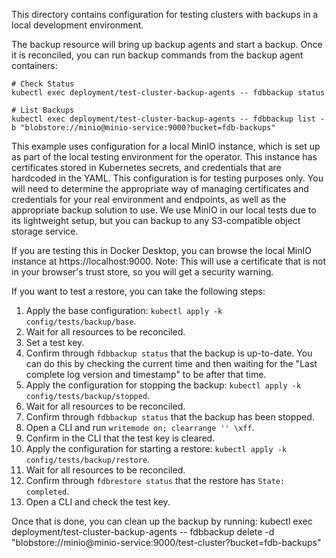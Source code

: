 This directory contains configuration for testing clusters with backups in a
local development environment.

The backup resource will bring up backup agents and start a backup. Once it
is reconciled, you can run backup commands from the backup agent containers:

    # Check Status
    kubectl exec deployment/test-cluster-backup-agents -- fdbbackup status

    # List Backups
    kubectl exec deployment/test-cluster-backup-agents -- fdbbackup list -b "blobstore://minio@minio-service:9000?bucket=fdb-backups"

This example uses configuration for a local MinIO instance, which is set up as
part of the local testing environment for the operator. This instance has
certificates stored in Kubernetes secrets, and credentials that are hardcoded
in the YAML. This configuration is for testing purposes only. You will need to
determine the appropriate way of managing certificates and credentials for
your real environment and endpoints, as well as the appropriate backup
solution to use. We use MinIO in our local tests due to its lightweight setup,
but you can backup to any S3-compatible object storage service.

If you are testing this in Docker Desktop, you can browse the local MinIO
instance at https://localhost:9000. Note: This will use a certificate that
is not in your browser's trust store, so you will get a security warning.

If you want to test a restore, you can take the following steps:

1. Apply the base configuration: `kubectl apply -k config/tests/backup/base`.
2. Wait for all resources to be reconciled.
3. Set a test key.
4. Confirm through `fdbbackup status` that the backup is up-to-date. You can
   do this by checking the current time and then waiting for the "Last
   complete log version and timestamp" to be after that time.
5. Apply the configuration for stopping the backup: `kubectl apply -k config/tests/backup/stopped`.
6. Wait for all resources to be reconciled.
7. Confirm through `fdbbackup status` that the backup has been stopped.
9. Open a CLI and run `writemode on; clearrange '' \xff`.
9. Confirm in the CLI that the test key is cleared.
10. Apply the configuration for starting a restore: `kubectl apply -k config/tests/backup/restore`.
11. Wait for all resources to be reconciled.
12. Confirm through `fdbrestore status` that the restore has `State: completed`.
13. Open a CLI and check the test key.

Once that is done, you can clean up the backup by running:
    kubectl exec deployment/test-cluster-backup-agents -- fdbbackup delete -d "blobstore://minio@minio-service:9000/test-cluster?bucket=fdb-backups"

